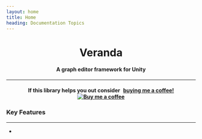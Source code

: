 ```yaml
---
layout: home
title: Home
heading: Documentation Topics
---
```


<h1 align="center">Veranda</h1>
<h4 align="center">A graph editor framework for Unity</h4>

---

<h4 align="center">
	If this library helps you out consider 
<link href="https://fonts.googleapis.com/css?family=Lato&subset=latin,latin-ext" rel="stylesheet"><a class="bmc-button" target="_blank" href="https://www.buymeacoffee.com/hu2HD8AkM"><span style="margin-left:5px">buying me a coffee!</span><img src="https://www.buymeacoffee.com/assets/img/BMC-btn-logo.svg" alt="Buy me a coffee"></a>	
</h4>

### Key Features
---

* 
